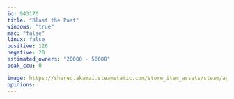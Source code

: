 ```yaml
---
id: 943170
title: "Blast the Past"
windows: "true"
mac: "false"
linux: false
positive: 126
negative: 20
estimated_owners: "20000 - 50000"
peak_ccu: 0

image: https://shared.akamai.steamstatic.com/store_item_assets/steam/apps/943170/header.jpg?t=1667930022
opinions:
---
```

